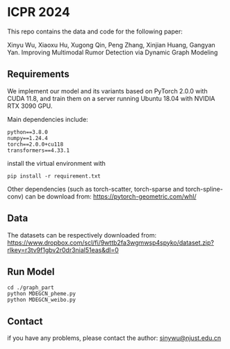 # ICPR 2024

This repo contains the data and code for the following paper:

Xinyu Wu, Xiaoxu Hu, Xugong Qin, Peng Zhang, Xinjian Huang, Gangyan Yan. Improving Multimodal Rumor Detection via Dynamic Graph Modeling



## Requirements

We implement our model and its variants based on PyTorch 2.0.0 with CUDA 11.8, and train them on a server running Ubuntu 18.04 with NVIDIA RTX 3090 GPU.

Main dependencies include:

```
python==3.8.0
numpy==1.24.4
torch==2.0.0+cu118
transformers==4.33.1
```

install the virtual environment with

```
pip install -r requirement.txt
```

Other dependencies (such as torch-scatter, torch-sparse and torch-spline-conv) can be download from: https://pytorch-geometric.com/whl/

## Data
The datasets can be respectively downloaded from: [https://www.dropbox.com/scl/fi/9wttb2fa3wgmwsp4spyko/dataset.zip?rlkey=r3tv9f1gbv2r0dr3nial51eas&dl=0
](https://www.dropbox.com/scl/fi/n3qwo8sujhcpx5sb33j2t/dataset.zip?rlkey=4frob1rngyjfzu1hj3oqvmw0i&dl=0)
## Run Model

```
cd ./graph_part
python MDEGCN_pheme.py
python MDEGCN_weibo.py
```



## Contact

if you have any problems, please contact the author: sinywu@njust.edu.cn

